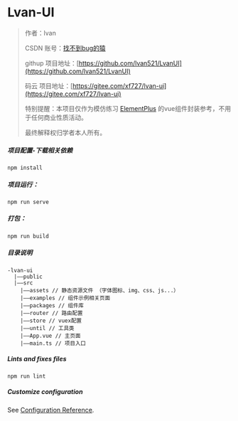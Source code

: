 # Lvan-UI

> 作者：lvan
>
> CSDN 账号：[找不到bug的猿](https://blog.csdn.net/l508742729)
>
> githup 项目地址：[https://github.com/lvan521/LvanUI](https://github.com/lvan521/LvanUI)
>
> 码云 项目地址：[https://gitee.com/xf727/lvan-ui](https://gitee.com/xf727/lvan-ui)
>
> 特别提醒：本项目仅作为模仿练习 [ElementPlus](https://element-plus.gitee.io/#/zh-CN/component/installation) 的vue组件封装参考，不用于任何商业性质活动。
>
>最终解释权归学者本人所有。



##### 项目配置-下载相关依赖

```
npm install
```

##### 项目运行：
```
npm run serve
```

##### 打包：
```
npm run build
```

##### 目录说明
```
-lvan-ui
  |——public
  |——src
    |——assets // 静态资源文件 （字体图标、img、css、js...）
    |——examples // 组件示例相关页面
    |——packages // 组件库
    |——router // 路由配置
    |——store // vuex配置
    |——until // 工具类
    |——App.vue // 主页面
    |——main.ts // 项目入口
```

##### Lints and fixes files
```
npm run lint
```

##### Customize configuration
See [Configuration Reference](https://cli.vuejs.org/config/).
